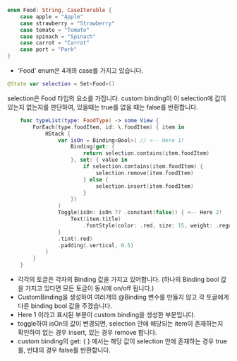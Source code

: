 ```swift
enum Food: String, CaseIterable {
    case apple = "Apple"
    case strawberry = "Strawberry"
    case tomato = "Tomato"
    case spinach = "Spinach"
    case carrot = "Carrot"
    case port = "Pork"
}
```
- 'Food' enum은 4개의 case를 가지고 있습니다.

```swift
@State var selection = Set<Food>()
```
selection은 Food 타입의 요소를 가집니다. custom binding이 이 selection에 값이 있는지 없는지를 판단하여, 있을때는 true를 없을 때는 false를 반환합니다. 
```swift
    func typeList(type: FoodType) -> some View {
        ForEach(type.foodItem, id: \.foodItem) { item in
            HStack {
                var isOn = Binding<Bool>( // <-- Here 1!
                    Binding(get: {
                        return selection.contains(item.foodItem)
                    }, set: { value in
                        if selection.contains(item.foodItem) {
                            selection.remove(item.foodItem)
                        } else {
                            selection.insert(item.foodItem)
                        }
                    })
                )
                Toggle(isOn: isOn ?? .constant(false)) { <-- Here 2!
                    Text(item.title)
                        .fontStyle(color: .red, size: 15, weight: .regular)
                }
                .tint(.red)
                .padding(.vertical, 6.5)
            }
        }
    }
```
- 각각의 토글은 각자의 Binding<Bool> 값을 가지고 있어합니다. (하나의 Binding bool 값을 가지고 있다면 모든 토글이 동시에 on/off 됩니다.)
- CustomBinding을 생성하여 여러개의 @Binding 변수를 만들지 않고 각 토글에게 다른 binding bool 값을 주겠습니다.
- Here 1 이라고 표시된 부분이 custom binding을 생성한 부분입니다.
- toggle하여 isOn의 값이 변경되면, selection 안에 해당되는 item이 존재하는지 확인하여 없는 경우 insert, 있는 경우 remove 합니다.
- custom binding의 get: { } 에서는 해당 값이 selection 안에 존재하는 경우 true를, 반대의 경우 false를 반환합니다.  

